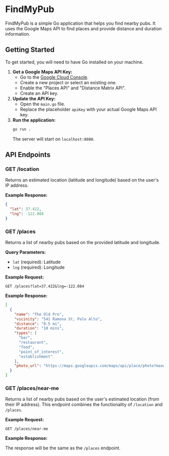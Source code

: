 # FindMyPub

FindMyPub is a simple Go application that helps you find nearby pubs. It uses the Google Maps API to find places and provide distance and duration information.

## Getting Started

To get started, you will need to have Go installed on your machine.

1.  **Get a Google Maps API Key:**
    *   Go to the [Google Cloud Console](https://console.cloud.google.com/).
    *   Create a new project or select an existing one.
    *   Enable the "Places API" and "Distance Matrix API".
    *   Create an API key.
2.  **Update the API Key:**
    *   Open the `main.go` file.
    *   Replace the placeholder `apiKey` with your actual Google Maps API key.
3.  **Run the application:**
    ```bash
    go run .
    ```
    The server will start on `localhost:8080`.

## API Endpoints

### GET /location

Returns an estimated location (latitude and longitude) based on the user's IP address.

**Example Response:**

```json
{
  "lat": 37.422,
  "lng": -122.084
}
```

### GET /places

Returns a list of nearby pubs based on the provided latitude and longitude.

**Query Parameters:**

*   `lat` (required): Latitude
*   `lng` (required): Longitude

**Example Request:**

```
GET /places?lat=37.422&lng=-122.084
```

**Example Response:**

```json
[
  {
    "name": "The Old Pro",
    "vicinity": "541 Ramona St, Palo Alto",
    "distance": "0.5 mi",
    "duration": "10 mins",
    "types": [
      "bar",
      "restaurant",
      "food",
      "point_of_interest",
      "establishment"
    ],
    "photo_url": "https://maps.googleapis.com/maps/api/place/photo?maxwidth=400&photoreference=..."
  }
]
```

### GET /places/near-me

Returns a list of nearby pubs based on the user's estimated location (from their IP address). This endpoint combines the functionality of `/location` and `/places`.

**Example Request:**

```
GET /places/near-me
```

**Example Response:**

The response will be the same as the `/places` endpoint.
